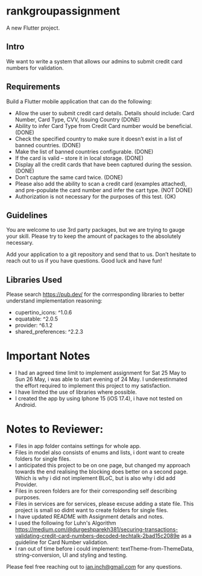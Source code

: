 # rankgroupassignment

A new Flutter project.

## Intro

We want to write a system that allows our admins to submit credit card numbers for validation.

## Requirements 

Build a Flutter mobile application that can do the following:
- Allow the user to submit credit card details. Details should include: Card Number, Card Type, CVV, Issuing Country (DONE)
- Ability to infer Card Type from Credit Card number would be beneficial. (DONE)
- Check the specified country to make sure it doesn’t exist in a list of banned countries. (DONE)
- Make the list of banned countries configurable. (DONE)
- If the card is valid – store it in local storage. (DONE)
- Display all the credit cards that have been captured during the session. (DONE)
- Don’t capture the same card twice. (DONE)
- Please also add the ability to scan a credit card (examples attached), and pre-populate the card number and infer the cart type. (NOT DONE)
- Authorization is not necessary for the purposes of this test. (OK)

## Guidelines

You are welcome to use 3rd party packages, but we are trying to gauge your skill. Please try to keep the amount of packages to the absolutely necessary.

Add your application to a git repository and send that to us. Don’t hesitate to reach out to us if you have questions. Good luck and have fun!

## Libraries Used

Please search https://pub.dev/ for the corrresponding libraries to better understand implementation reasoning:
- cupertino_icons: ^1.0.6
- equatable: ^2.0.5
- provider: ^6.1.2
- shared_preferences: ^2.2.3

# Important Notes
- I had an agreed time limit to implement assignment for Sat 25 May to Sun 26 May, i was able to start evening of 24 May. I underestinmated the effort required to implement this project to my satisfaction. 
- I have limited the use of libraries where possible. 
- I created the app by using Iphone 15 (iOS 17.4), i have not tested on Android.

# Notes to Reviewer: 
- Files in app folder contains settings for whole app. 
- Files in model also consists of enums and lists, i dont want to create folders for single files. 
- I anticipated this project to be on one page, but changed my approach towards the end realising the blocking does better on a second page. Which is why i did not implement BLoC, but is also why i did add Provider.  
- Files in screen folders are for their corresponding self describing purposes. 
- Files in services are for services, please excuse adding a state file. This project is small so didnt want to create folders for single files. 
- I have updated README with Assignment details and notes. 
- I used the following for Luhn's Algorithm https://medium.com/@durgeshparekh381/securing-transactions-validating-credit-card-numbers-decoded-techtalk-2bad15c2089e as a guideline for Card Number validation. 
- I ran out of time before i could implement: textTheme-from-ThemeData, string-conversion, UI and styling and testing. 



Please feel free reaching out to ian.inch@gmail.com for any questions. 
